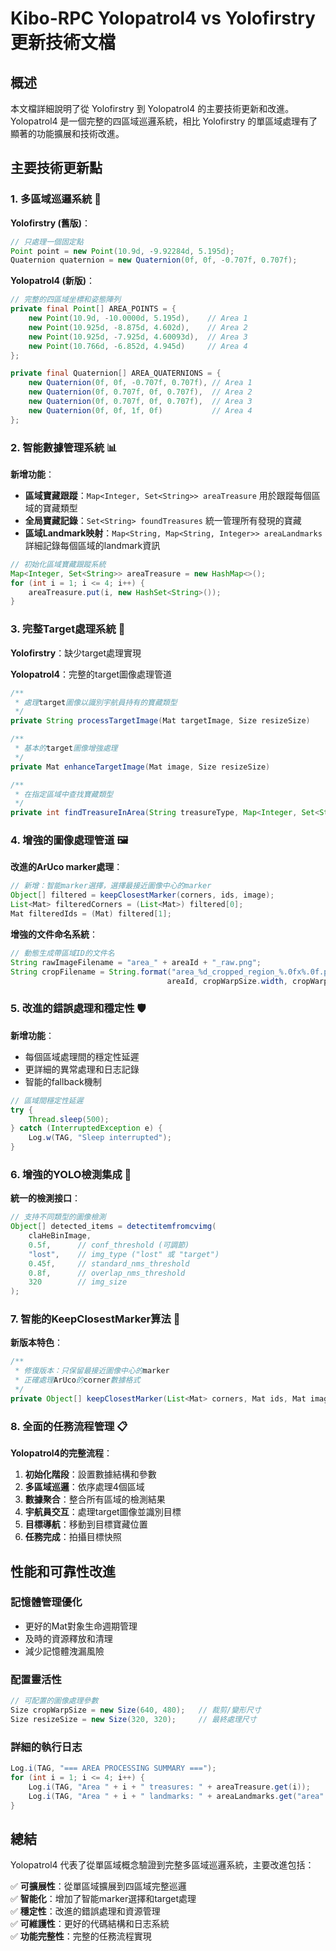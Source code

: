 # Kibo-RPC Yolopatrol4 vs Yolofirstry 更新技術文檔

## 概述
本文檔詳細說明了從 Yolofirstry 到 Yolopatrol4 的主要技術更新和改進。Yolopatrol4 是一個完整的四區域巡邏系統，相比 Yolofirstry 的單區域處理有了顯著的功能擴展和技術改進。

## 主要技術更新點

### 1. 多區域巡邏系統 🚀
**Yolofirstry (舊版)**：
```java
// 只處理一個固定點
Point point = new Point(10.9d, -9.92284d, 5.195d);
Quaternion quaternion = new Quaternion(0f, 0f, -0.707f, 0.707f);
```

**Yolopatrol4 (新版)**：
```java
// 完整的四區域坐標和姿態陣列
private final Point[] AREA_POINTS = {
    new Point(10.9d, -10.0000d, 5.195d),    // Area 1
    new Point(10.925d, -8.875d, 4.602d),    // Area 2
    new Point(10.925d, -7.925d, 4.60093d),  // Area 3
    new Point(10.766d, -6.852d, 4.945d)     // Area 4
};

private final Quaternion[] AREA_QUATERNIONS = {
    new Quaternion(0f, 0f, -0.707f, 0.707f), // Area 1
    new Quaternion(0f, 0.707f, 0f, 0.707f),  // Area 2
    new Quaternion(0f, 0.707f, 0f, 0.707f),  // Area 3
    new Quaternion(0f, 0f, 1f, 0f)           // Area 4
};
```

### 2. 智能數據管理系統 📊
**新增功能**：
- **區域寶藏跟蹤**：`Map<Integer, Set<String>> areaTreasure` 用於跟蹤每個區域的寶藏類型
- **全局寶藏記錄**：`Set<String> foundTreasures` 統一管理所有發現的寶藏
- **區域Landmark映射**：`Map<String, Map<String, Integer>> areaLandmarks` 詳細記錄每個區域的landmark資訊

```java
// 初始化區域寶藏跟蹤系統
Map<Integer, Set<String>> areaTreasure = new HashMap<>();
for (int i = 1; i <= 4; i++) {
    areaTreasure.put(i, new HashSet<String>());
}
```

### 3. 完整Target處理系統 🎯
**Yolofirstry**：缺少target處理實現

**Yolopatrol4**：完整的target圖像處理管道
```java
/**
 * 處理target圖像以識別宇航員持有的寶藏類型
 */
private String processTargetImage(Mat targetImage, Size resizeSize)

/**
 * 基本的target圖像增強處理
 */
private Mat enhanceTargetImage(Mat image, Size resizeSize)

/**
 * 在指定區域中查找寶藏類型
 */
private int findTreasureInArea(String treasureType, Map<Integer, Set<String>> areaTreasure)
```

### 4. 增強的圖像處理管道 🖼️
**改進的ArUco marker處理**：
```java
// 新增：智能marker選擇，選擇最接近圖像中心的marker
Object[] filtered = keepClosestMarker(corners, ids, image);
List<Mat> filteredCorners = (List<Mat>) filtered[0];
Mat filteredIds = (Mat) filtered[1];
```

**增強的文件命名系統**：
```java
// 動態生成帶區域ID的文件名
String rawImageFilename = "area_" + areaId + "_raw.png";
String cropFilename = String.format("area_%d_cropped_region_%.0fx%.0f.png", 
                                   areaId, cropWarpSize.width, cropWarpSize.height);
```

### 5. 改進的錯誤處理和穩定性 🛡️
**新增功能**：
- 每個區域處理間的穩定性延遲
- 更詳細的異常處理和日志記錄
- 智能的fallback機制

```java
// 區域間穩定性延遲
try {
    Thread.sleep(500);
} catch (InterruptedException e) {
    Log.w(TAG, "Sleep interrupted");
}
```

### 6. 增強的YOLO檢測集成 🤖
**統一的檢測接口**：
```java
// 支持不同類型的圖像檢測
Object[] detected_items = detectitemfromcvimg(
    claHeBinImage, 
    0.5f,      // conf_threshold (可調節)
    "lost",    // img_type ("lost" 或 "target") 
    0.45f,     // standard_nms_threshold
    0.8f,      // overlap_nms_threshold
    320        // img_size
);
```

### 7. 智能的KeepClosestMarker算法 🎯
**新版本特色**：
```java
/**
 * 修復版本：只保留最接近圖像中心的marker
 * 正確處理ArUco的corner數據格式
 */
private Object[] keepClosestMarker(List<Mat> corners, Mat ids, Mat image)
```

### 8. 全面的任務流程管理 📋
**Yolopatrol4的完整流程**：
1. **初始化階段**：設置數據結構和參數
2. **多區域巡邏**：依序處理4個區域
3. **數據聚合**：整合所有區域的檢測結果
4. **宇航員交互**：處理target圖像並識別目標
5. **目標導航**：移動到目標寶藏位置
6. **任務完成**：拍攝目標快照

## 性能和可靠性改進

### 記憶體管理優化
- 更好的Mat對象生命週期管理
- 及時的資源釋放和清理
- 減少記憶體洩漏風險

### 配置靈活性
```java
// 可配置的圖像處理參數
Size cropWarpSize = new Size(640, 480);   // 裁剪/變形尺寸
Size resizeSize = new Size(320, 320);     // 最終處理尺寸
```

### 詳細的執行日志
```java
Log.i(TAG, "=== AREA PROCESSING SUMMARY ===");
for (int i = 1; i <= 4; i++) {
    Log.i(TAG, "Area " + i + " treasures: " + areaTreasure.get(i));
    Log.i(TAG, "Area " + i + " landmarks: " + areaLandmarks.get("area" + i));
}
```

## 總結

Yolopatrol4 代表了從單區域概念驗證到完整多區域巡邏系統，主要改進包括：

✅ **可擴展性**：從單區域擴展到四區域完整巡邏  
✅ **智能化**：增加了智能marker選擇和target處理  
✅ **穩定性**：改進的錯誤處理和資源管理  
✅ **可維護性**：更好的代碼結構和日志系統  
✅ **功能完整性**：完整的任務流程實現  

